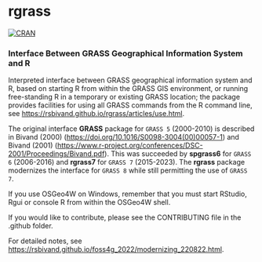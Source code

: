 # rgrass

[![CRAN](http://www.r-pkg.org/badges/version/rgrass)](https://cran.r-project.org/package=rgrass)

### Interface Between GRASS Geographical Information System and R

Interpreted interface between GRASS geographical information system and R, based on starting R from within the GRASS GIS environment, or running free-standing R in a temporary or existing GRASS location; the package provides facilities for using all GRASS commands from the R command line, see https://rsbivand.github.io/rgrass/articles/use.html.

The original interface **GRASS** package for `GRASS 5` (2000-2010) is described in Bivand (2000) (https://doi.org/10.1016/S0098-3004(00)00057-1) and Bivand (2001) (https://www.r-project.org/conferences/DSC-2001/Proceedings/Bivand.pdf). This was succeeded by **spgrass6** for `GRASS 6` (2006-2016) and **rgrass7** for `GRASS 7` (2015-2023). The **rgrass** package modernizes the interface for `GRASS 8` while still permitting the use of `GRASS 7`.

If you use OSGeo4W on Windows, remember that you must start RStudio, Rgui or console R from within the OSGeo4W shell.

If you would like to contribute, please see the CONTRIBUTING file in the .github folder.

For detailed notes, see https://rsbivand.github.io/foss4g_2022/modernizing_220822.html.




